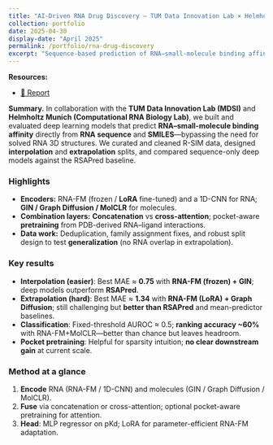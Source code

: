 ```yaml
---
title: "AI-Driven RNA Drug Discovery — TUM Data Innovation Lab × Helmholtz"
collection: portfolio
date: 2025-04-30
display-date: "April 2025"
permalink: /portfolio/rna-drug-discovery
excerpt: "Sequence-based prediction of RNA–small-molecule binding affinity using RNA-FM and GNN encoders; LoRA fine-tuning and pocket-aware pretraining.<br/><img src='/images/rna_sm.png'>"
---
```


**Resources:**  
- [📑 Report](/files/helmholtz_report.pdf)

**Summary.** In collaboration with the **TUM Data Innovation Lab (MDSI)** and **Helmholtz Munich (Computational RNA Biology Lab)**, we built and evaluated deep learning models that predict **RNA–small-molecule binding affinity** directly from **RNA sequence** and **SMILES**—bypassing the need for solved RNA 3D structures. We curated and cleaned R-SIM data, designed **interpolation** and **extrapolation** splits, and compared sequence-only deep models against the RSAPred baseline.

### Highlights
- **Encoders:** RNA-FM (frozen / **LoRA** fine-tuned) and a 1D-CNN for RNA; **GIN / Graph Diffusion / MolCLR** for molecules.  
- **Combination layers:** **Concatenation** vs **cross-attention**; pocket-aware **pretraining** from PDB-derived RNA–ligand interactions.  
- **Data work:** Deduplication, family assignment fixes, and robust split design to test **generalization** (no RNA overlap in extrapolation).  

### Key results
- **Interpolation (easier)**: Best MAE ≈ **0.75** with **RNA-FM (frozen) + GIN**; deep models outperform **RSAPred**.  
- **Extrapolation (hard)**: Best MAE ≈ **1.34** with **RNA-FM (LoRA) + Graph Diffusion**; still challenging but **better than RSAPred** and mean-predictor baselines.  
- **Classification**: Fixed-threshold AUROC ≈ 0.5; **ranking accuracy ~60%** with RNA-FM+MolCLR—better than chance but leaves headroom.  
- **Pocket pretraining**: Helpful for sparsity intuition; **no clear downstream gain** at current scale.

### Method at a glance
1. **Encode** RNA (RNA-FM / 1D-CNN) and molecules (GIN / Graph Diffusion / MolCLR).  
2. **Fuse** via concatenation or cross-attention; optional pocket-aware pretraining for attention.  
3. **Head**: MLP regressor on pKd; LoRA for parameter-efficient RNA-FM adaptation.  
